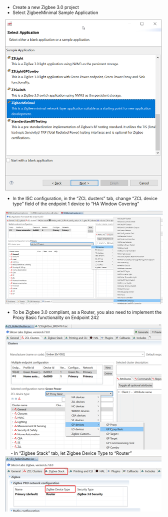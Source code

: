 
-	Create a new Zigbee 3.0 project
-	Select ZigbeeMinimal Sample Application

<img src="../images/ho1_0.png" alt="" width="500">

-	In the ISC configuration, in the “ZCL dusters” tab, change “ZCL device type” field of the endpoint 1 device to “HA Window Covering”

<img src="../images/ho1_1.png" alt="" width="700">

-	To be Zigbee 3.0 compliant, as a Router, you also need to implement the Proxy Basic functionality on Endpoint 242

<img src="../images/ho1_2.png" alt="" width="500">
 
-	In “Zigbee Stack” tab, let Zigbee Device Type to “Router”

<img src="../images/ho1_3.png" alt="" width="500">

 
